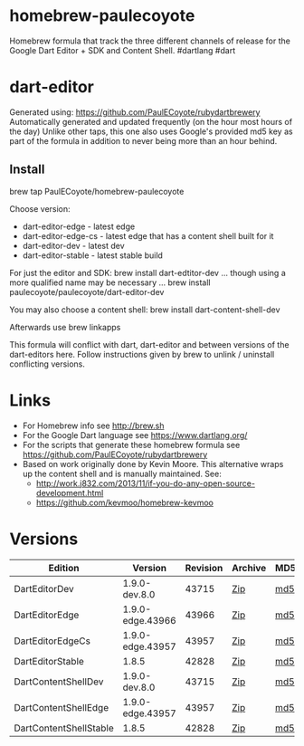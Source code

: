 homebrew-paulecoyote
====================

Homebrew formula that track the three different channels of release for the Google Dart Editor + SDK and Content Shell.  #dartlang #dart

dart-editor
===========

Generated using: https://github.com/PaulECoyote/rubydartbrewery
Automatically generated and updated frequently (on the hour most hours of the day)
Unlike other taps, this one also uses Google's provided md5 key as part of the formula in addition to never being more than an hour behind.

Install
-------
brew tap PaulECoyote/homebrew-paulecoyote

Choose version:
* dart-editor-edge - latest edge
* dart-editor-edge-cs - latest edge that has a content shell built for it
* dart-editor-dev - latest dev
* dart-editor-stable - latest stable build

For just the editor and SDK:
brew install dart-edtitor-dev
... though using a more qualified name may be necessary ...
brew install paulecoyote/paulecoyote/dart-editor-dev

You may also choose a content shell:
brew install dart-content-shell-dev

Afterwards use 
brew linkapps

This formula will conflict with dart, dart-editor and between versions of the dart-editors here.  Follow instructions given by brew to unlink / uninstall conflicting versions.

Links
=====
* For Homebrew info see http://brew.sh
* For the Google Dart language see https://www.dartlang.org/
* For the scripts that generate these homebrew formula see https://github.com/PaulECoyote/rubydartbrewery
* Based on work originally done by Kevin Moore. This alternative wraps up the content shell and is manually maintained.  See: 
    * http://work.j832.com/2013/11/if-you-do-any-open-source-development.html
    * https://github.com/kevmoo/homebrew-kevmoo

Versions
========
| Edition | Version | Revision | Archive | MD5 | Notes |
| ------- | ------- | -------- | ------- | --- | ----- |
| DartEditorDev | 1.9.0-dev.8.0 | 43715 | [Zip](https://storage.googleapis.com/dart-archive/channels/dev/release/43715/editor/darteditor-macos-x64.zip) | [md5](https://storage.googleapis.com/dart-archive/channels/dev/release/43715/editor/darteditor-macos-x64.zip.md5sum) | [Changes](https://storage.googleapis.com/dart-archive/channels/dev/release/latest/changelog.html) |
| DartEditorEdge | 1.9.0-edge.43966 | 43966 | [Zip](https://storage.googleapis.com/dart-archive/channels/be/raw/43966/editor/darteditor-macos-x64.zip) | [md5](https://storage.googleapis.com/dart-archive/channels/be/raw/43966/editor/darteditor-macos-x64.zip.md5sum) | - |
| DartEditorEdgeCs | 1.9.0-edge.43957 | 43957 | [Zip](https://storage.googleapis.com/dart-archive/channels/be/raw/43957/editor/darteditor-macos-x64.zip) | [md5](https://storage.googleapis.com/dart-archive/channels/be/raw/43957/editor/darteditor-macos-x64.zip.md5sum) | - |
| DartEditorStable | 1.8.5 | 42828 | [Zip](https://storage.googleapis.com/dart-archive/channels/stable/release/42828/editor/darteditor-macos-x64.zip) | [md5](https://storage.googleapis.com/dart-archive/channels/stable/release/42828/editor/darteditor-macos-x64.zip.md5sum) | [Changes](https://storage.googleapis.com/dart-archive/channels/stable/release/latest/changelog.html) |
| DartContentShellDev | 1.9.0-dev.8.0 | 43715 | [Zip](https://storage.googleapis.com/dart-archive/channels/dev/release/43715/dartium/content_shell-macos-ia32-release.zip) | [md5](https://storage.googleapis.com/dart-archive/channels/dev/release/43715/dartium/content_shell-macos-ia32-release.zip.md5sum) | - |
| DartContentShellEdge | 1.9.0-edge.43957 | 43957 | [Zip](https://storage.googleapis.com/dart-archive/channels/be/raw/43957/dartium/content_shell-macos-ia32-release.zip) | [md5](https://storage.googleapis.com/dart-archive/channels/be/raw/43957/dartium/content_shell-macos-ia32-release.zip.md5sum) | - |
| DartContentShellStable | 1.8.5 | 42828 | [Zip](https://storage.googleapis.com/dart-archive/channels/stable/release/42828/dartium/content_shell-macos-ia32-release.zip) | [md5](https://storage.googleapis.com/dart-archive/channels/stable/release/42828/dartium/content_shell-macos-ia32-release.zip.md5sum) | - |
